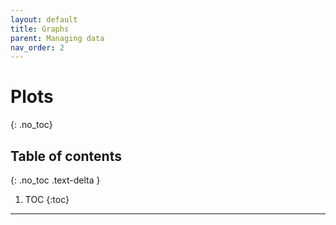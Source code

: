 ```yaml
---
layout: default
title: Graphs
parent: Managing data
nav_order: 2
---
```


# Plots
{: .no_toc}

## Table of contents
{: .no_toc .text-delta }

1. TOC
{:toc}
---
